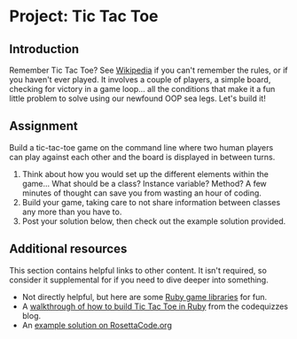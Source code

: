 # Project: Tic Tac Toe

## Introduction

Remember Tic Tac Toe? See [Wikipedia](http://en.wikipedia.org/wiki/Tic-tac-toe) if you can't remember the rules, or if you haven't ever played. It involves a couple of players, a simple board, checking for victory in a game loop... all the conditions that make it a fun little problem to solve using our newfound OOP sea legs. Let's build it!

## Assignment

Build a tic-tac-toe game on the command line where two human players can play against each other and the board is displayed in between turns.

1. Think about how you would set up the different elements within the game... What should be a class? Instance variable?  Method? A few minutes of thought can save you from wasting an hour of coding.
2. Build your game, taking care to not share information between classes any more than you have to.
3. Post your solution below, then check out the example solution provided.

## Additional resources

This section contains helpful links to other content. It isn't required, so consider it supplemental for if you need to dive deeper into something.

* Not directly helpful, but here are some [Ruby game libraries](https://www.ruby-toolbox.com/categories/game_libraries) for fun.
* A [walkthrough of how to build Tic Tac Toe in Ruby](http://codequizzes.wordpress.com/2013/10/25/creating-a-tic-tac-toe-game-with-ruby/) from the codequizzes blog.
* An [example solution on RosettaCode.org](http://rosettacode.org/wiki/Tic-tac-toe#Ruby)

